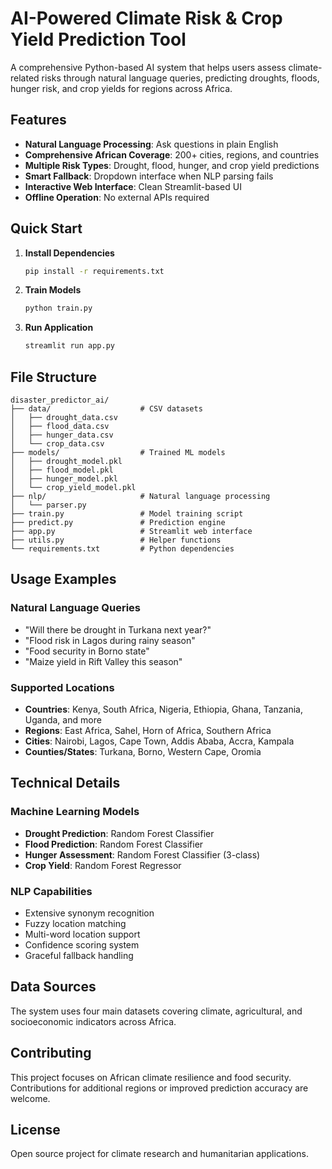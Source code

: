 # AI-Powered Climate Risk & Crop Yield Prediction Tool

A comprehensive Python-based AI system that helps users assess climate-related risks through natural language queries, predicting droughts, floods, hunger risk, and crop yields for regions across Africa.

## Features

- **Natural Language Processing**: Ask questions in plain English
- **Comprehensive African Coverage**: 200+ cities, regions, and countries
- **Multiple Risk Types**: Drought, flood, hunger, and crop yield predictions
- **Smart Fallback**: Dropdown interface when NLP parsing fails
- **Interactive Web Interface**: Clean Streamlit-based UI
- **Offline Operation**: No external APIs required

## Quick Start

1. **Install Dependencies**
   ```bash
   pip install -r requirements.txt
   ```

2. **Train Models**
   ```bash
   python train.py
   ```

3. **Run Application**
   ```bash
   streamlit run app.py
   ```

## File Structure

```
disaster_predictor_ai/
├── data/                    # CSV datasets
│   ├── drought_data.csv
│   ├── flood_data.csv
│   ├── hunger_data.csv
│   └── crop_data.csv
├── models/                  # Trained ML models
│   ├── drought_model.pkl
│   ├── flood_model.pkl
│   ├── hunger_model.pkl
│   └── crop_yield_model.pkl
├── nlp/                     # Natural language processing
│   └── parser.py
├── train.py                 # Model training script
├── predict.py               # Prediction engine
├── app.py                   # Streamlit web interface
├── utils.py                 # Helper functions
└── requirements.txt         # Python dependencies
```

## Usage Examples

### Natural Language Queries
- "Will there be drought in Turkana next year?"
- "Flood risk in Lagos during rainy season"
- "Food security in Borno state"
- "Maize yield in Rift Valley this season"

### Supported Locations
- **Countries**: Kenya, South Africa, Nigeria, Ethiopia, Ghana, Tanzania, Uganda, and more
- **Regions**: East Africa, Sahel, Horn of Africa, Southern Africa
- **Cities**: Nairobi, Lagos, Cape Town, Addis Ababa, Accra, Kampala
- **Counties/States**: Turkana, Borno, Western Cape, Oromia

## Technical Details

### Machine Learning Models
- **Drought Prediction**: Random Forest Classifier
- **Flood Prediction**: Random Forest Classifier  
- **Hunger Assessment**: Random Forest Classifier (3-class)
- **Crop Yield**: Random Forest Regressor

### NLP Capabilities
- Extensive synonym recognition
- Fuzzy location matching
- Multi-word location support
- Confidence scoring system
- Graceful fallback handling

## Data Sources
The system uses four main datasets covering climate, agricultural, and socioeconomic indicators across Africa.

## Contributing
This project focuses on African climate resilience and food security. Contributions for additional regions or improved prediction accuracy are welcome.

## License
Open source project for climate research and humanitarian applications.
